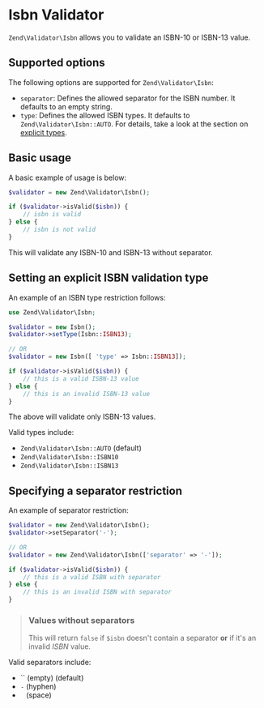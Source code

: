 # Isbn Validator

`Zend\Validator\Isbn` allows you to validate an ISBN-10 or ISBN-13 value.

## Supported options

The following options are supported for `Zend\Validator\Isbn`:

- `separator`: Defines the allowed separator for the ISBN number. It defaults to
  an empty string.
- `type`: Defines the allowed ISBN types. It defaults to
  `Zend\Validator\Isbn::AUTO`. For details, take a look at the section on
  [explicit types](#setting-an-explicit-isbn-validation-type).

## Basic usage

A basic example of usage is below:

```php
$validator = new Zend\Validator\Isbn();

if ($validator->isValid($isbn)) {
    // isbn is valid
} else {
    // isbn is not valid
}
```

This will validate any ISBN-10 and ISBN-13 without separator.

## Setting an explicit ISBN validation type

An example of an ISBN type restriction follows:

```php
use Zend\Validator\Isbn;

$validator = new Isbn();
$validator->setType(Isbn::ISBN13);

// OR
$validator = new Isbn([ 'type' => Isbn::ISBN13]);

if ($validator->isValid($isbn)) {
    // this is a valid ISBN-13 value
} else {
    // this is an invalid ISBN-13 value
}
```

The above will validate only ISBN-13 values.

Valid types include:

-   `Zend\Validator\Isbn::AUTO` (default)
-   `Zend\Validator\Isbn::ISBN10`
-   `Zend\Validator\Isbn::ISBN13`

## Specifying a separator restriction

An example of separator restriction:

```php
$validator = new Zend\Validator\Isbn();
$validator->setSeparator('-');

// OR
$validator = new Zend\Validator\Isbn(['separator' => '-']);

if ($validator->isValid($isbn)) {
    // this is a valid ISBN with separator
} else {
    // this is an invalid ISBN with separator
}
```

> ### Values without separators
>
> This will return `false` if `$isbn` doesn't contain a separator **or** if it's
> an invalid *ISBN* value.

Valid separators include:

- `` (empty) (default)
- `-` (hyphen)
- ` ` (space)

